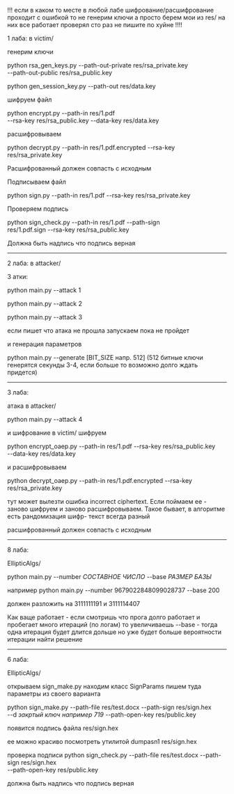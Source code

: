 !!! если в каком то месте в любой лабе шифрование/расшифрование 
       проходит с ошибкой то не генерим ключи а просто берем мои из res/
       на них все работает проверял сто раз не пишите по хуйне !!!!


1 лаба:
в victim/

генерим ключи

python rsa_gen_keys.py --path-out-private res/rsa_private.key \
       --path-out-public res/rsa_public.key


python gen_session_key.py --path-out res/data.key

шифруем файл

python encrypt.py --path-in res/1.pdf \
       --rsa-key res/rsa_public.key --data-key res/data.key

расшифровываем

python decrypt.py --path-in res/1.pdf.encrypted --rsa-key \
       res/rsa_private.key

Расшифрованный должен совпасть с исходным

Подписываем файл

python sign.py --path-in res/1.pdf --rsa-key res/rsa_private.key

Проверяем подпись

python sign_check.py --path-in res/1.pdf --path-sign \
       res/1.pdf.sign --rsa-key res/rsa_public.key

Должна быть надпись что подпись верная

****************************************************

2 лаба:
в attacker/

3 атки:                   

python main.py --attack 1

python main.py --attack 2

python main.py --attack 3

если пишет что атака не прошла запускаем пока не пройдет

и генерация параметров

python main.py --generate [BIT_SIZE напр. 512]
(512 битные ключи генерятся секунды 3-4, если больше то возможно долго ждать придется)

****************************************************

3 лаба:

атака в attacker/

python main.py --attack 4

и шифрование в victim/
шифруем

python encrypt_oaep.py --path-in res/1.pdf --rsa-key res/rsa_public.key \
       --data-key res/data.key

и расшифровываем

python decrypt_oaep.py --path-in res/1.pdf.encrypted --rsa-key \
       res/rsa_private.key


тут может вылезти ошибка incorrect ciphertext. Если поймаем ее - заново шифруем
       и заново расшифровываем. Такое бывает, в алгоритме есть рандомизация шифр-
       текст всегда разный

расшифрованный должен совпасть с исходным

****************************************************

8 лаба:

EllipticAlgs/

python main.py --number *СОСТАВНОЕ ЧИСЛО* --base *РАЗМЕР БАЗЫ*

например
python main.py --number 9679022848099028737 --base 200

должен разложить на 3111111191 и 3111114407

Как ваще работает - если смотришь что прога долго работает и пробегает много
итераций (по логам) то увеличиваешь --base - тогда одна итерация будет длится
дольше но уже будет больше вероятности итерации найти решение


****************************************************

6 лаба:

EllipticAlgs/

открываем sign_make.py находим класс SignParams пишем туда параметры из своего варианта

python sign_make.py --path-file res/test.docx --path-sign res/sign.hex \
       --d *закртый ключ например 719* --path-open-key res/public.key

появится подпись файла res/sign.hex

ее можно красиво посмотреть утилитой
dumpasn1 res/sign.hex

проверка подписи
python sign_check.py --path-file res/test.docx --path-sign res/sign.hex \
       --path-open-key res/public.key

должна быть надпись что подпись верная
